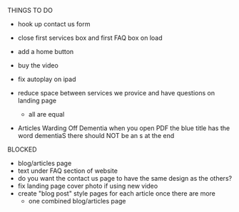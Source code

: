 THINGS TO DO
- hook up contact us form
- close first services box and first FAQ box on load
- add a home button
- buy the video
- fix autoplay on ipad
- reduce space between services we provice and have questions on landing page
  - all are equal

- Articles Warding Off Dementia when you open PDF the blue title has the word dementiaS there should NOT be an s at the end

BLOCKED
- blog/articles page
- text under FAQ section of website
- do you want the contact us page to have the same design as the others?
- fix landing page cover photo if using new video
- create "blog post" style pages for each article once there are more
  - one combined blog/articles page
